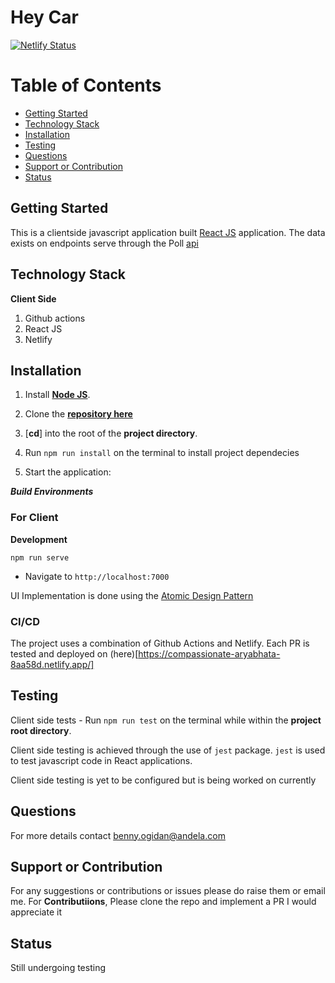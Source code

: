 # Hey Car

[![Netlify Status](https://api.netlify.com/api/v1/badges/e845fe08-830f-416b-ad0e-ed4197527e57/deploy-status)](https://app.netlify.com/sites/compassionate-aryabhata-8aa58d/deploys)


# Table of Contents

- [Getting Started](#getting-started)
- [Technology Stack](#technology-stack)
- [Installation](#installation)
- [Testing](#testing)
- [Questions](#questions)
- [Support or Contribution](#support-or-contribution)
- [Status](#status)

## Getting Started
This is a clientside javascript application built [React JS](https://reactjs.org/) application. The data exists on endpoints serve through the Poll [api](https://pollsapi.docs.apiary.io/)


## Technology Stack

**Client Side**
1. Github actions
2. React JS
3. Netlify


## Installation

1. Install [**Node JS**](https://nodejs.org/en/).

2. Clone the [**repository here**](https://github.com/benfluleck/photo-album-app.git)
3. [**cd**] into the root of the **project directory**.
4. Run `npm run install` on the terminal to install project dependecies

5. Start the application:

**_Build Environments_**

### For Client
**Development**
```
npm run serve
```
- Navigate to `http://localhost:7000`

UI Implementation is done using the [Atomic Design Pattern](http://atomicdesign.bradfrost.com/chapter-2/)

### CI/CD
The project uses a combination of Github Actions and Netlify. Each PR is tested and deployed on (here)[https://compassionate-aryabhata-8aa58d.netlify.app/]

## Testing

Client side tests - Run `npm run test` on the terminal while within the **project root directory**.

Client side testing is achieved through the use of `jest` package. `jest` is used to test javascript code in
React applications.

Client side testing is yet to be configured but is being worked on currently

## Questions
For more details contact benny.ogidan@andela.com

## Support or Contribution
For any suggestions or contributions or issues please do raise them or email me.
For **Contributiions**, Please clone the repo and implement a PR I would appreciate it

## Status
Still undergoing testing
